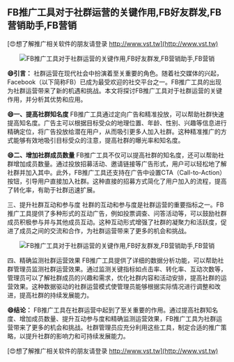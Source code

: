## **FB推广工具对于社群运营的关键作用,FB好友群发,FB营销助手,FB营销**

[😍想了解推广相关软件的朋友请登录 http://www.vst.tw](http://www.vst.tw)

 <center><img src="https://vst.tw/MP4/tuiguang/png/3.png" alt="FB推广工具对于社群运营的关键作用,FB好友群发,FB营销助手,FB营销"></center>

**😄引言：**
社群运营在现代社会中扮演着至关重要的角色。随着社交媒体的兴起，Facebook（以下简称FB）已成为最受欢迎的社交平台之一。FB推广工具的出现为社群运营带来了新的机遇和挑战。本文将探讨FB推广工具对于社群运营的关键作用，并分析其优势和应用。

**😄一、提高社群知名度**
FB推广工具通过定向广告和精准投放，可以帮助社群快速提高知名度。广告主可以根据目标受众的地理位置、年龄、性别、兴趣等信息进行精确定位，将广告投放给潜在用户，从而吸引更多人加入社群。这种精准推广的方式能够有效地吸引目标受众的注意，提高社群的曝光率和知名度。

**😄二、增加社群成员数量**
FB推广工具不仅可以提高社群的知名度，还可以帮助社群增加成员数量。通过投放招募活动、邀请链接等广告形式，用户可以轻松地了解社群并加入其中。此外，FB推广工具还支持在广告中设置CTA（Call-to-Action）按钮，引导用户直接加入社群。这种直接的招募方式简化了用户加入的流程，提高了转化率，有助于社群迅速扩展。

三、提升社群互动和参与度
社群的互动和参与度是社群运营的重要指标之一。FB推广工具提供了多种形式的互动广告，例如投票调查、问答活动等，可以鼓励社群成员积极参与并与其他成员互动。这种互动形式增强了社群的凝聚力和活跃度，促进了成员之间的交流和合作，为社群运营带来了更多的机会和挑战。

 <center><img src="https://vst.tw/MP4/tuiguang/png/4.png" alt="FB推广工具对于社群运营的关键作用,FB好友群发,FB营销助手,FB营销"></center>

四、精确监测社群运营效果
FB推广工具提供了详细的数据分析功能，可以帮助社群管理员监测社群运营效果。通过监测关键指标如点击率、转化率、互动次数等，管理员可以了解社群成员的兴趣和需求，优化社群内容和活动安排，提高社群的运营效果。这种数据驱动的社群运营模式使管理员能够根据实际情况进行调整和改进，提高社群的持续发展能力。

**😄结论：**
FB推广工具在社群运营中起到了至关重要的作用。通过提高社群知名度、增加成员数量、提升互动参与度和精确监测运营效果，FB推广工具为社群运营带来了更多的机会和挑战。社群管理员应充分利用这些工具，制定合适的推广策略，以提升社群的影响力和可持续发展能力。

[😍想了解推广相关软件的朋友请登录 http://www.vst.tw](http://www.vst.tw)



